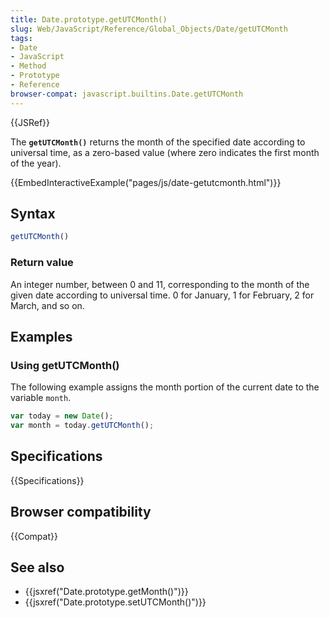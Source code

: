 ```yaml
---
title: Date.prototype.getUTCMonth()
slug: Web/JavaScript/Reference/Global_Objects/Date/getUTCMonth
tags:
- Date
- JavaScript
- Method
- Prototype
- Reference
browser-compat: javascript.builtins.Date.getUTCMonth
---
```

{{JSRef}}

The **`getUTCMonth()`** returns the month of the specified date according to
universal time, as a zero-based value (where zero indicates the first month of
the year).

{{EmbedInteractiveExample("pages/js/date-getutcmonth.html")}}

## Syntax

```js
getUTCMonth()
```

### Return value

An integer number, between 0 and 11, corresponding to the month of the given
date according to universal time. 0 for January, 1 for February, 2 for March,
and so on.

## Examples

### Using getUTCMonth()

The following example assigns the month portion of the current date to the
variable `month`.

```js
var today = new Date();
var month = today.getUTCMonth();
```

## Specifications

{{Specifications}}

## Browser compatibility

{{Compat}}

## See also

*   {{jsxref("Date.prototype.getMonth()")}}
*   {{jsxref("Date.prototype.setUTCMonth()")}}
